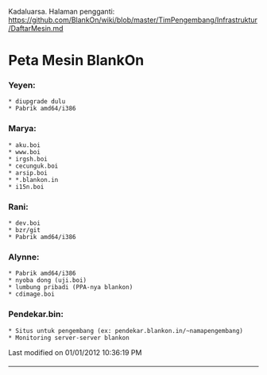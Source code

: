 Kadaluarsa. Halaman pengganti: https://github.com/BlankOn/wiki/blob/master/TimPengembang/Infrastruktur/DaftarMesin.md

# Peta Mesin BlankOn
### Yeyen:
    * diupgrade dulu
    * Pabrik amd64/i386
### Marya:
    * aku.boi
    * www.boi
    * irgsh.boi
    * cecunguk.boi
    * arsip.boi
    * *.blankon.in
    * i15n.boi
### Rani:
    * dev.boi
    * bzr/git
    * Pabrik amd64/i386
### Alynne:
    * Pabrik amd64/i386
    * nyoba dong (uji.boi)
    * lumbung pribadi (PPA-nya blankon)
    * cdimage.boi
### Pendekar.bin:
    * Situs untuk pengembang (ex: pendekar.blankon.in/~namapengembang)
    * Monitoring server-server blankon
Last modified on 01/01/2012 10:36:19 PM
#### 
    
 
 
 
 
 
---
 
